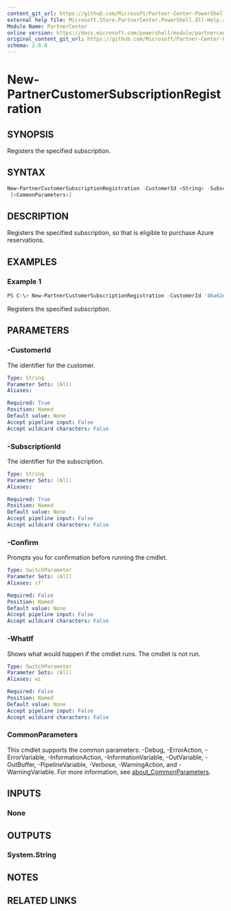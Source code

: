 ```yaml
---
content_git_url: https://github.com/Microsoft/Partner-Center-PowerShell/blob/master/docs/help/New-PartnerCustomerSubscriptionRegistration.md
external help file: Microsoft.Store.PartnerCenter.PowerShell.dll-Help.xml
Module Name: PartnerCenter
online version: https://docs.microsoft.com/powershell/module/partnercenter/New-PartnerCustomerSubscriptionRegistration
original_content_git_url: https://github.com/Microsoft/Partner-Center-PowerShell/blob/master/docs/help/New-PartnerCustomerSubscriptionRegistration.md
schema: 2.0.0
---
```


# New-PartnerCustomerSubscriptionRegistration

## SYNOPSIS
Registers the specified subscription.

## SYNTAX

```powershell
New-PartnerCustomerSubscriptionRegistration -CustomerId <String> -SubscriptionId <String> [-WhatIf] [-Confirm]
 [<CommonParameters>]
```

## DESCRIPTION
Registers the specified subscription, so that is eligible to purchase Azure reservations.

## EXAMPLES

### Example 1
```powershell
PS C:\> New-PartnerCustomerSubscriptionRegistration -CustomerId '46a62ece-10ad-42e5-b3f1-b2ed53e6fc08' -SubscriptionId 'b2f26801-2849-4fb1-8815-ad5fcd81143d'
```

Registers the specified subscription.

## PARAMETERS

### -CustomerId
The identifier for the customer.

```yaml
Type: String
Parameter Sets: (All)
Aliases:

Required: True
Position: Named
Default value: None
Accept pipeline input: False
Accept wildcard characters: False
```

### -SubscriptionId
The identifier for the subscription.

```yaml
Type: String
Parameter Sets: (All)
Aliases:

Required: True
Position: Named
Default value: None
Accept pipeline input: False
Accept wildcard characters: False
```

### -Confirm
Prompts you for confirmation before running the cmdlet.

```yaml
Type: SwitchParameter
Parameter Sets: (All)
Aliases: cf

Required: False
Position: Named
Default value: None
Accept pipeline input: False
Accept wildcard characters: False
```

### -WhatIf
Shows what would happen if the cmdlet runs.
The cmdlet is not run.

```yaml
Type: SwitchParameter
Parameter Sets: (All)
Aliases: wi

Required: False
Position: Named
Default value: None
Accept pipeline input: False
Accept wildcard characters: False
```

### CommonParameters
This cmdlet supports the common parameters: -Debug, -ErrorAction, -ErrorVariable, -InformationAction, -InformationVariable, -OutVariable, -OutBuffer, -PipelineVariable, -Verbose, -WarningAction, and -WarningVariable. For more information, see [about_CommonParameters](http://go.microsoft.com/fwlink/?LinkID=113216).

## INPUTS

### None

## OUTPUTS

### System.String

## NOTES

## RELATED LINKS
